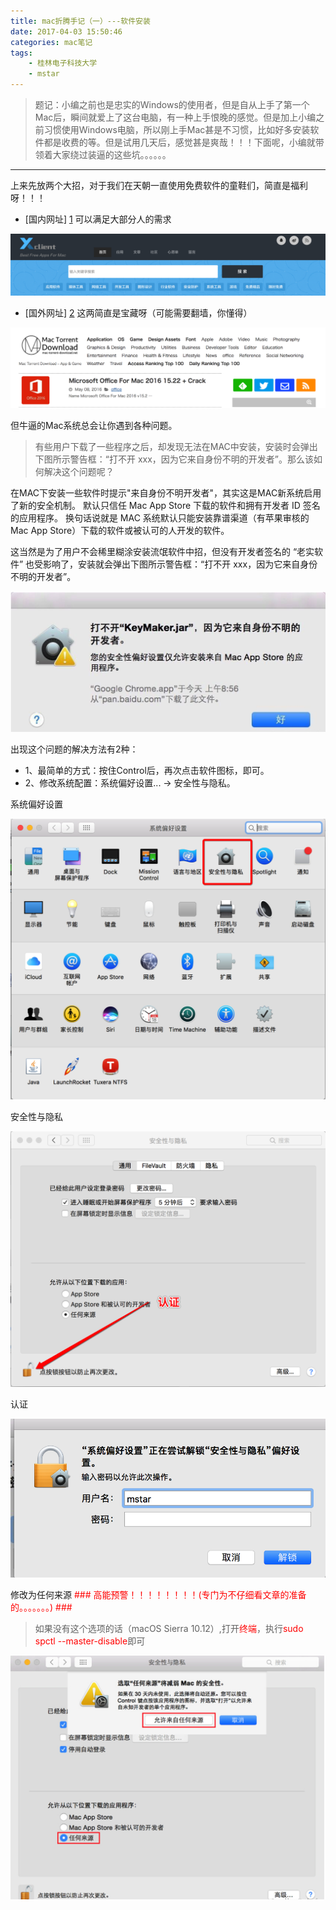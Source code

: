 ```yaml
---
title: mac折腾手记（一）---软件安装
date: 2017-04-03 15:50:46
categories: mac笔记
tags:
    - 桂林电子科技大学
    - mstar
---
```

> 题记：小编之前也是忠实的Windows的使用者，但是自从上手了第一个Mac后，瞬间就爱上了这台电脑，有一种上手恨晚的感觉。但是加上小编之前习惯使用Windows电脑，所以刚上手Mac甚是不习惯，比如好多安装软件都是收费的等。但是试用几天后，感觉甚是爽哉！！！下面呢，小编就带领着大家绕过装逼的这些坑。。。。。。

<hr>
上来先放两个大招，对于我们在天朝一直使用免费软件的童鞋们，简直是福利呀！！！

* [国内网址] [1] 可以满足大部分人的需求

![mac-soft1](mac-softer/mac-soft1.png)

* [国外网址] [2] 这两简直是宝藏呀（可能需要翻墙，你懂得）

![mac-soft2](mac-softer/mac-soft2.png)

但牛逼的Mac系统总会让你遇到各种问题。
>有些用户下载了一些程序之后，却发现无法在MAC中安装，安装时会弹出下图所示警告框：“打不开 xxx，因为它来自身份不明的开发者”。那么该如何解决这个问题呢？

在MAC下安装一些软件时提示"来自身份不明开发者"，其实这是MAC新系统启用了新的安全机制。
默认只信任 Mac App Store 下载的软件和拥有开发者 ID 签名的应用程序。
换句话说就是 MAC 系统默认只能安装靠谱渠道（有苹果审核的 Mac App Store）下载的软件或被认可的人开发的软件。

这当然是为了用户不会稀里糊涂安装流氓软件中招，但没有开发者签名的 “老实软件” 也受影响了，安装就会弹出下图所示警告框：“打不开 xxx，因为它来自身份不明的开发者”。

![mac-soft3](mac-softer/mac-soft3.png)

出现这个问题的解决方法有2种：

* 1、最简单的方式：按住Control后，再次点击软件图标，即可。
* 2、修改系统配置：系统偏好设置... -> 安全性与隐私。

系统偏好设置

![mac-soft4](mac-softer/mac-soft4.png)

安全性与隐私

![mac-soft5](mac-softer/mac-soft5.png)

认证

![mac-soft6](mac-softer/mac-soft6.png)

修改为任何来源
<font color="red"> ### 高能预警！！！！！！！！(专门为不仔细看文章的准备的。。。。。。。) ### </font>

> 如果没有这个选项的话（macOS Sierra 10.12）,打开<font color="red">终端</font>，执行<font color="red">sudo spctl --master-disable</font>即可

![mac-soft7](mac-softer/mac-soft7.png)



[1]: http://xclient.info/
[2]: http://mac-torrent-download.net/
